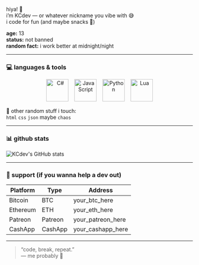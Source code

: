 hiya! 👋  
i’m KCdev — or whatever nickname you vibe with 😅  
i code for fun (and maybe snacks 💸)

**age:** 13  
**status:** not banned   
**random fact:** i work better at midnight/night

---

### 💻 languages & tools

<p align="center">
  <img src="https://cdn.imgbin.com/19/5/9/imgbin-c-programming-language-logo-microsoft-visual-studio-net-framework-javascript-icon-x2vvzpHKBmQaYkXV2vQ67GPY7.jpg" alt="C#" width="60" height="60" title="C#"/>
  &nbsp;&nbsp;
  <img src="https://banner2.cleanpng.com/20180917/skq/kisspng-javascript-logo-product-design-brand-1713939998436.webp" alt="JavaScript" width="60" height="60" title="JavaScript"/>
  &nbsp;&nbsp;
  <img src="https://banner2.cleanpng.com/20180706/vef/aaxxo5yil.webp" alt="Python" width="60" height="60" title="Python"/>
  &nbsp;&nbsp;
  <img src="https://upload.wikimedia.org/wikipedia/commons/c/cf/Lua-Logo.svg" alt="Lua" width="60" height="60" title="Lua"/>
</p>

🧠 other random stuff i touch:  
`html` `css` `json` maybe `chaos`

---

### 📊 github stats
![KCdev's GitHub stats](https://github-readme-stats.vercel.app/api?username=kernelcoredev&show_icons=true&theme=tokyonight)

---

### 💸 support (if you wanna help a dev out)
| Platform | Type | Address |
|-----------|------|----------|
| Bitcoin | BTC | your_btc_here |
| Ethereum | ETH | your_eth_here |
| Patreon | Patreon | your_patreon_here |
| CashApp | CashApp | your_cashapp_here |

---

> “code, break, repeat.”  
> — me probably 🫡
